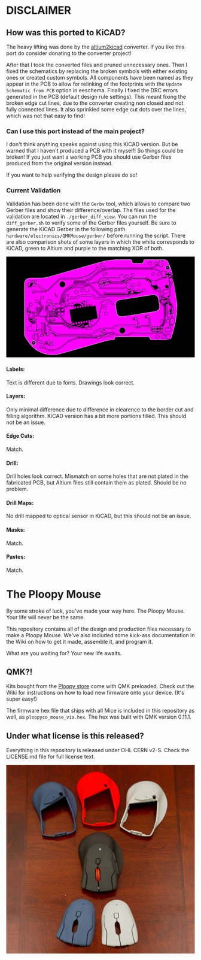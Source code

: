 # DISCLAIMER
## How was this ported to KiCAD?

The heavy lifting was done by the [altium2kicad](https://github.com/thesourcerer8/altium2kicad) converter. If you like this port do consider donating to the converter project!

After that I took the converted files and pruned unnecessary ones. Then I fixed the schematics by replacing the broken symbols with either existing ones or created custom symbols.
All components have been named as they appear in the PCB to allow for relinking of the footprints with the `Update Schematic from PCB` option in eeschema.
Finally I fixed the DRC errors generated in the PCB (default design rule settings). This meant fixing the broken edge cut lines, due to the converter creating non closed and not fully connected lines. It also sprinkled some edge cut dots over the lines, which was not that easy to find!

### Can I use this port instead of the main project?

I don't think anything speaks against using this KiCAD version. But be warned that I haven't produced a PCB with it myself! So things could be broken!
If you just want a working PCB you should use Gerber files produced from the original version instead.

If you want to help verifying the design please do so!

### Current Validation

Validation has been done with the `Gerbv` tool, which allows to compare two Gerber files and show their difference/overlap.
The files used for the validation are located in `./gerber_diff_view`. You can run the `diff_gerber.sh` to verify some of the Gerber files yourself. Be sure to generate the KiCAD Gerber in the following path `hardware/electronics/QMKMouse/gerber/` before running the script. There are also comparison shots of some layers in which the white corresponds to KiCAD, green to Altium and purple to the matching XOR of both.

![Diff of top layers](gerber_diff_validation/layer_top_diff.png)

#### Labels:

Text is different due to fonts.
Drawings look correct.

#### Layers:

Only minimal difference due to difference in clearence to the border cut and filling algorithm.
KiCAD version has a bit more portions filled. This should not be an issue.

#### Edge Cuts:

Match.

#### Drill:
Drill holes look correct.
Mismatch on some holes that are not plated in the fabricated PCB, but Altium files still contain them as plated.
Should be no problem.

#### Drill Maps:
No drill mapped to optical sensor in KiCAD, but this should not be an issue.

#### Masks:

Match.

#### Pastes:

Match.

# The Ploopy Mouse

By some stroke of luck, you've made your way here. The Ploopy Mouse. Your life will never be the same.

This repository contains all of the design and production files necessary to make a Ploopy Mouse. We've also included some kick-ass documentation in the Wiki on how to get it made, assemble it, and program it.

What are you waiting for? Your new life awaits.

## QMK?!

Kits bought from the [Ploopy store](https://ploopy.co/product-category/mouse/) come with QMK preloaded. Check out the Wiki for instructions on how to load new firmware onto your device. (It's super easy!)

The firmware hex file that ships with all Mice is included in this repository as well, as `ploopyco_mouse_via.hex`. The hex was built with QMK version 0.11.1.

## Under what license is this released?

Everything in this repository is released under OHL CERN v2-S. Check the LICENSE.md file for full license text.

![The Ploopy Mouse](mouse.jpg)
